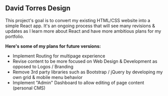 ## David Torres Design

This project's goal is to convert my existing HTML/CSS website into a simple React app.  It's an ongoing process that will see many revisions & updates as I learn more about React and have more ambitious plans for my portfolio.

**Here's some of my plans for future versions:**
* Implement Routing for multipage experience
* Revise content to be more focused on Web Design & Development as opposed to Logos / Branding
* Remove 3rd party libraries such as Bootstrap / jQuery by developing my own grid & mobile menu behavior
* Implement "Admin" Dashboard to allow editing of page content (personal CMS)
